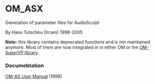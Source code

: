 # OM_ASX
Generation of parameter files for AudioSculpt

By Hans Tutschku (Ircam) 1998-2005

**Note:** this library contains deprecated functions and is not maintained anymore. 
Most of them are now integrated in in either OM or the [OM-SuperVP library](https://github.com/openmusic-project/OM-SuperVP).

### Documebtation 

[OM-AS User Manual](http://support.ircam.fr/docs/om-libraries/old/OM-AS%201.0.pdf) (1998)
